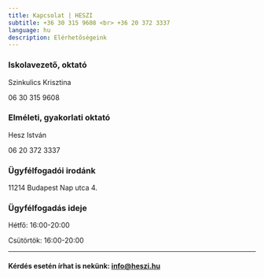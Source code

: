 ```yaml
---
title: Kapcsolat | HESZI
subtitle: +36 30 315 9608 <br> +36 20 372 3337
language: hu
description: Elérhetőségeink
---
```


### Iskolavezető, oktató

Szinkulics Krisztina

06 30 315 9608

### Elméleti, gyakorlati oktató

Hesz István

06 20 372 3337

### Ügyfélfogadói irodánk

11214 Budapest Nap utca 4.

### Ügyfélfogadás ideje

Hétfő: 16:00-20:00

Csütörtök: 16:00-20:00

---

####  Kérdés esetén írhat is nekünk: [info@heszi.hu](mailto:info@heszi.hu?subject=[Jogosítvány])
